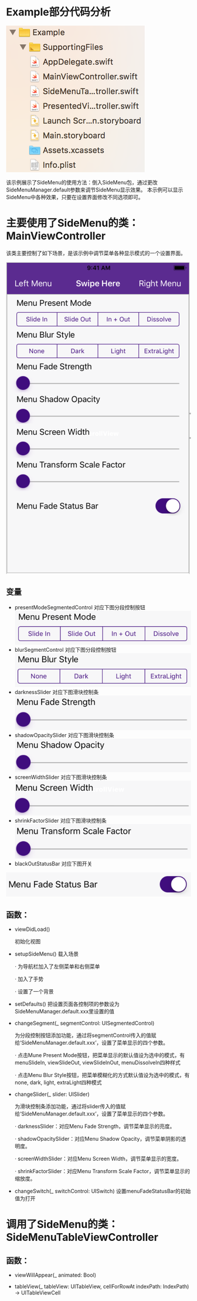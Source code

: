# Example部分代码分析

![kbelogo1](https://github.com/280224963/SideMenu-/blob/master/picture/Example_.png)

 
 该示例展示了SideMenu的使用方法：倒入SideMenu包，通过更改SideMenuManager.default参数来调节SideMenu显示效果。
 本示例可以显示SideMenu中各种效果，只要在设置界面修改不同选项即可。

     
         
         
# 主要使用了SideMenu的类：MainViewController


该类主要控制了如下场景，是该示例中调节菜单各种显示模式的一个设置界面。

![kbelogo1](https://github.com/280224963/SideMenu-/blob/master/picture/Example_1.png)

       
## 变量
* presentModeSegmentedControl 对应下图分段控制按钮
![kbelogo1](https://github.com/280224963/SideMenu-/blob/master/picture/Example_2.png)
* blurSegmentControl 对应下图分段控制按钮
![kbelogo1](https://github.com/280224963/SideMenu-/blob/master/picture/Example_3.png)
* darknessSlider 对应下图滑块控制条
![kbelogo1](https://github.com/280224963/SideMenu-/blob/master/picture/Example_4.png)
* shadowOpacitySlider 对应下图滑块控制条
![kbelogo1](https://github.com/280224963/SideMenu-/blob/master/picture/Example_5.png)
* screenWidthSlider 对应下图滑块控制条
![kbelogo1](https://github.com/280224963/SideMenu-/blob/master/picture/Example_6.png)
* shrinkFactorSlider 对应下图滑块控制条
![kbelogo1](https://github.com/280224963/SideMenu-/blob/master/picture/Example_7.png)
* blackOutStatusBar 对应下图开关

![kbelogo1](https://github.com/280224963/SideMenu-/blob/master/picture/Example_8.png)



        

## 函数：
* viewDidLoad()

     初始化视图


* setupSideMenu()
     载入场景

     · 为导航栏加入了左侧菜单和右侧菜单

     · 加入了手势

     · 设置了一个背景


* setDefaults()
     把设置页面各控制项的参数设为SideMenuManager.default.xxx里设置的值


* changeSegment(_ segmentControl: UISegmentedControl)

     为分段控制按钮添加功能，通过将segmentControl传入的值赋给‘SideMenuManager.default.xxx’，设置了菜单显示的四个参数。

     · 点击Mune Present Mode按钮，把菜单显示的默认值设为选中的模式，有menuSlideIn, viewSlideOut, viewSlideInOut, menuDissolveIn四种样式

     · 点击Menu Blur Style按钮，把菜单模糊化的方式默认值设为选中的模式，有none, dark, light, extraLight四种模式


* changeSlider(_ slider: UISlider)

     为滑块控制条添加功能，通过将slider传入的值赋给‘SideMenuManager.default.xxx’，设置了菜单显示的四个参数。

     · darknessSlider：对应Menu Fade Strength，调节菜单显示的亮度。

     · shadowOpacitySlider：对应Menu Shadow Opacity，调节菜单阴影的透明度。

     · screenWidthSlider：对应Menu Screen Width，调节菜单显示的宽度。

     · shrinkFactorSlider：对应Menu Transform Scale Factor，调节菜单显示的缩放度。


* changeSwitch(_ switchControl: UISwitch)
     设置menuFadeStatusBar的初始值为打开
     
          
             
    
# 调用了SideMenu的类：SideMenuTableViewController

## 函数：

* viewWillAppear(_ animated: Bool)

* tableView(_ tableView: UITableView, cellForRowAt indexPath: IndexPath) -> UITableViewCell
